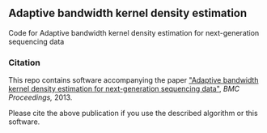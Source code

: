 ## Adaptive bandwidth kernel density estimation

Code for Adaptive bandwidth kernel density estimation for next-generation sequencing data

### Citation
This repo contains software accompanying the paper ["Adaptive bandwidth kernel density estimation for next-generation sequencing data"](https://link.springer.com/article/10.1186/1753-6561-7-s7-s7), _BMC Proceedings,_ 2013.

Please cite the above publication if you use the described algorithm or this software.
